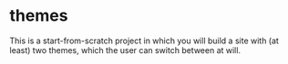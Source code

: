 # themes
This is a start-from-scratch project in which you will build a site with (at least) two themes, which the user can switch between at will.

